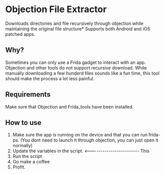 # Objection File Extractor

Downloads directories and file recursively through objection while maintaining the original file structure*
Supports both Android and iOS patched apps.

## Why?

Sometimes you can only use a Frida gadget to interact with an app. Objection and other tools do not support recursive download. While manually downloading a few hunderd files sounds like a fun time, this tool should make the process a lot less painful.

## Requirements

Make sure that Objection and Frida_tools have been installed.

## How to use

1. Make sure the app is running on the device and that you can run frida-ps. (You dont need to launch it through objection, you can just open it normally)
2. Update the variables in the script. <------------------------ This
3. Run the script
4. Go make a coffee
5. Profit.
